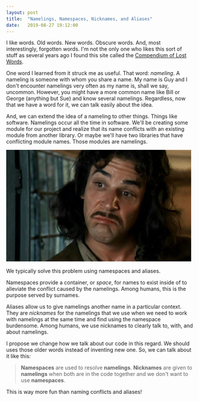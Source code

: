 ```yaml
---
layout: post
title:  "Namelings, Namespaces, Nicknames, and Aliases"
date:   2019-08-27 19:12:00
---
```


I like words. Old words. New words. Obscure words. And, most interestingly, forgotten words. I'm not the only one who likes this sort of stuff as several years ago I found this site called the [Compendium of Lost Words](http://phrontistery.info/clw.html).

One word I learned from it struck me as useful. That word: *nameling*. A nameling is someone with whom you share a name. My name is Guy and I don't encounter namelings very often as my name is, shall we say, uncommon. However, you might have a more common name like Bill or George (anything but Sue) and know several namelings. Regardless, now that we have a word for it, we can talk easily about the idea.

And, we can extend the idea of a nameling to other things. Things like software. Namelings occur all the time in software. We'll be creating some module for our project and realize that its name conflicts with an existing module from another library. Or maybe we'll have two libraries that have conflicting module names. Those modules are namelings.

![Hello](/images/inigo-montoya.jpg)

We typically solve this problem using namespaces and aliases.

Namespaces provide a container, or *space*, for names to exist inside of to alleviate the conflict caused by the namelings. Among humans, this is the purpose served by surnames.

Aliases allow us to give namelings another name in a particular context. They are *nicknames* for the namelings that we use when we need to work with namelings at the same time and find using the namespace burdensome. Among humans, we use nicknames to clearly talk to, with, and about namelings.

I propose we change how we talk about our code in this regard. We should uses those older words instead of inventing new one. So, we can talk about it like this:

> **Namespaces** are used to resolve **namelings**. **Nicknames** are given to **namelings** when both are in the code together and we don't want to use **namespaces**.

This is way more fun than naming conflicts and aliases!
